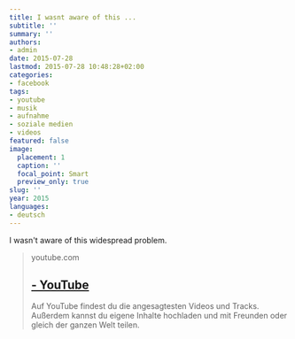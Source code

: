 ```yaml
---
title: I wasnt aware of this ...
subtitle: ''
summary: ''
authors:
- admin
date: 2015-07-28
lastmod: 2015-07-28 10:48:28+02:00
categories:
- facebook
tags:
- youtube
- musik
- aufnahme
- soziale medien
- videos
featured: false
image:
  placement: 1
  caption: ''
  focal_point: Smart
  preview_only: true
slug: ''
year: 2015
languages:
- deutsch
---
```


I wasn't aware of this widespread problem.﻿
> youtube.com
> ## [ - YouTube](https://www.youtube.com/watch?v=Bt9zSfinwFA)
>
>Auf YouTube findest du die angesagtesten Videos und Tracks. Außerdem kannst du eigene Inhalte hochladen und mit Freunden oder gleich der ganzen Welt teilen.